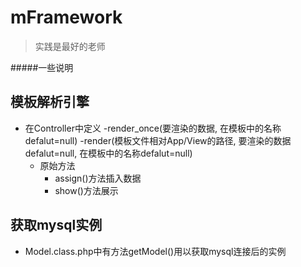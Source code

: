 # mFramework

> 实践是最好的老师

#####一些说明

## 模板解析引擎
- 在Controller中定义
    -render_once(要渲染的数据, 在模板中的名称defalut=null)
    -render(模板文件相对App/View的路径, 要渲染的数据defalut=null, 在模板中的名称defalut=null)
    - 原始方法
        - assign()方法插入数据
        - show()方法展示
        
## 获取mysql实例
- Model.class.php中有方法getModel()用以获取mysql连接后的实例